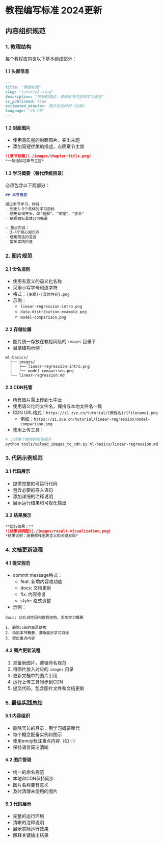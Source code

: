 # 教程编写标准 2024更新

## 内容组织规范

### 1. 教程结构
每个教程应包含以下基本组成部分：

#### 1.1 头部信息
```markdown
---
title: "教程标题"
slug: "tutorial-slug"
description: "简短的描述，说明本节内容和学习收益"
is_published: true
estimated_minutes: 预计完成时间（分钟）
language: "zh-CN"
---
```

#### 1.2 封面图片
- 使用高质量的封面图片，突出主题
- 添加简短优美的描述，点明章节主旨
```markdown
![章节标题](./images/chapter-title.png)
*一句话描述章节主旨*
```

#### 1.3 学习概要（替代传统目录）
必须包含以下两部分：
```markdown
## 本节概要

通过本节学习，你将：
- 列出3-5个具体的学习目标
- 使用动词开头，如"理解"、"掌握"、"学会"
- 确保目标具体且可衡量

💡 重点内容：
- 3-4个核心知识点
- 使用简洁的语言
- 突出实践价值
```

### 2. 图片规范

#### 2.1 命名规则
- 使用有意义的语义化名称
- 采用小写字母和连字符
- 格式：`{主题}-{具体内容}.png`
- 示例：
  - `linear-regression-intro.png`
  - `data-distribution-example.png`
  - `model-comparison.png`

#### 2.2 存储位置
- 图片统一存放在教程同级的 `images` 目录下
- 目录结构示例：
```
ml-basics/
  ├── images/
  │   ├── linear-regression-intro.png
  │   └── model-comparison.png
  └── linear-regression.md
```

#### 2.3 CDN托管
- 所有图片需上传到七牛云
- 使用语义化的文件名，保持与本地文件名一致
- CDN URL格式：`https://z1.zve.cn/tutorial/{教程名}/{filename}.png`
  - 例如：`https://z1.zve.cn/tutorial/linear-regression/model-comparison.png`
- 使用上传工具：
```bash
# 上传单个教程的所有图片
python tools/upload_images_to_cdn.py ml-basics/linear-regression.md
```

### 3. 代码示例规范

#### 3.1 代码展示
- 提供完整的可运行代码
- 包含必要的导入语句
- 添加详细的注释说明
- 展示运行结果和可视化输出

#### 3.2 结果展示
```markdown
**运行结果：**
![结果说明图](./images/result-visualization.png)
*结果说明：简要解释图表含义和关键发现*
```

### 4. 文档更新流程

#### 4.1 提交规范
- commit message格式：
  - feat: 新增内容或功能
  - docs: 文档更新
  - fix: 内容修复
  - style: 格式调整
- 示例：
```
docs: 优化线性回归教程结构，添加学习概要

1. 删除冗长的目录结构
2. 添加本节概要，清晰展示学习目标
3. 突出重点内容
```

#### 4.2 图片更新流程
1. 准备新图片，遵循命名规范
2. 将图片放入对应的 `images` 目录
3. 更新文档中的图片引用
4. 运行上传工具同步到CDN
5. 提交代码，包含图片文件和文档更新

### 5. 最佳实践总结

#### 5.1 内容组织
- 删除冗长的目录，用学习概要替代
- 每个概念配备实例和图示
- 使用emoji标注重点内容（如 💡）
- 保持语言简洁清晰

#### 5.2 图片管理
- 统一的命名规范
- 本地和CDN保持同步
- 图片名称要有意义
- 及时清理未使用的图片

#### 5.3 代码展示
- 完整的运行环境
- 清晰的注释说明
- 展示实际运行效果
- 解释关键输出结果
